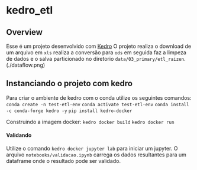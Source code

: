 # kedro_etl

## Overview

Esse é um projeto desenvolvido com [Kedro](https://kedro.readthedocs.io)
O projeto realiza o download de um arquivo em `xls` realiza a conversão para `ods` em seguida faz a limpeza de dados e o salva particionado no diretorio `data/03_primary/etl_raizen`.
(./dataflow.png)

## Instanciando o projeto com kedro

Para criar o ambiente de kedro com o conda utilize os seguintes comandos:
`conda create -n test-etl-env`
`conda activate test-etl-env`
`conda install -c conda-forge kedro -y`
`pip install kedro-docker`

Construindo a imagem docker:
`kedro docker build`
`kedro docker run`

#### Validando
Utilize o comando `kedro docker jupyter lab` para iniciar um jupyter.
O arquivo `notebooks/validacao.ipynb` carrega os dados resultantes para um dataframe onde o resultado pode ser validado.